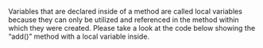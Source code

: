 Variables that are declared inside of a method are called local variables because they can only be utilized and referenced in the method within which they were created. Please take a look at the code below showing the “add()” method with a local variable inside.


